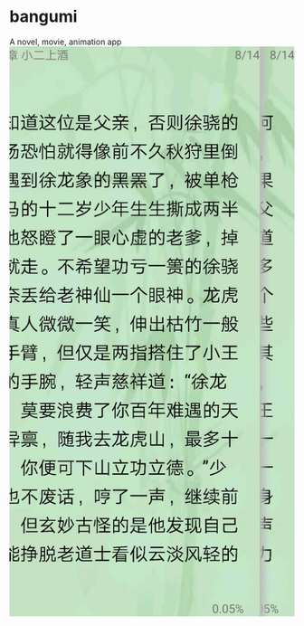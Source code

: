 # bangumi
A novel, movie, animation app
![image](https://github.com/lujiale621/bangumi/blob/demo/pictureres/exnov.jpg)
